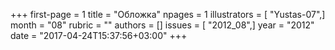 +++
first-page = 1
title = "Обложка"
npages = 1
illustrators = [ "Yustas-07",]
month = "08"
rubric = ""
authors = []
issues = [ "2012_08",]
year = "2012"
date = "2017-04-24T15:37:56+03:00"
+++
